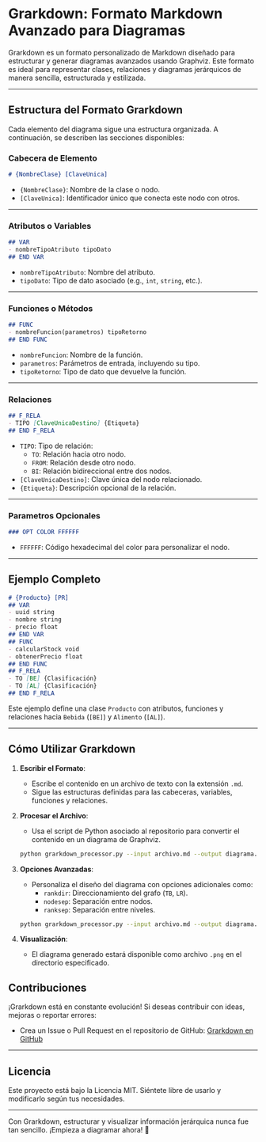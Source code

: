 # Grarkdown: Formato Markdown Avanzado para Diagramas

Grarkdown es un formato personalizado de Markdown diseñado para estructurar y generar diagramas avanzados usando Graphviz. Este formato es ideal para representar clases, relaciones y diagramas jerárquicos de manera sencilla, estructurada y estilizada.

---

## **Estructura del Formato Grarkdown**

Cada elemento del diagrama sigue una estructura organizada. A continuación, se describen las secciones disponibles:

### **Cabecera de Elemento**

```markdown
# {NombreClase} [ClaveUnica]
```
- `{NombreClase}`: Nombre de la clase o nodo.
- `[ClaveUnica]`: Identificador único que conecta este nodo con otros.

---

### **Atributos o Variables**

```markdown
## VAR
- nombreTipoAtributo tipoDato
## END VAR
```
- `nombreTipoAtributo`: Nombre del atributo.
- `tipoDato`: Tipo de dato asociado (e.g., `int`, `string`, etc.).

---

### **Funciones o Métodos**

```markdown
## FUNC
- nombreFuncion(parametros) tipoRetorno
## END FUNC
```
- `nombreFuncion`: Nombre de la función.
- `parametros`: Parámetros de entrada, incluyendo su tipo.
- `tipoRetorno`: Tipo de dato que devuelve la función.

---

### **Relaciones**

```markdown
## F_RELA
- TIPO [ClaveUnicaDestino] {Etiqueta}
## END F_RELA
```
- `TIPO`: Tipo de relación:
  - `TO`: Relación hacia otro nodo.
  - `FROM`: Relación desde otro nodo.
  - `BI`: Relación bidireccional entre dos nodos.
- `[ClaveUnicaDestino]`: Clave única del nodo relacionado.
- `{Etiqueta}`: Descripción opcional de la relación.

---

### **Parametros Opcionales**

```markdown
### OPT COLOR FFFFFF
```
- `FFFFFF`: Código hexadecimal del color para personalizar el nodo.

---

## **Ejemplo Completo**

```markdown
# {Producto} [PR]
## VAR
- uuid string
- nombre string
- precio float
## END VAR
## FUNC
- calcularStock void
- obtenerPrecio float
## END FUNC
## F_RELA
- TO [BE] {Clasificación}
- TO [AL] {Clasificación}
## END F_RELA
```

Este ejemplo define una clase `Producto` con atributos, funciones y relaciones hacia `Bebida` (`[BE]`) y `Alimento` (`[AL]`).

---

## **Cómo Utilizar Grarkdown**

1. **Escribir el Formato**:
   - Escribe el contenido en un archivo de texto con la extensión `.md`.
   - Sigue las estructuras definidas para las cabeceras, variables, funciones y relaciones.

2. **Procesar el Archivo**:
   - Usa el script de Python asociado al repositorio para convertir el contenido en un diagrama de Graphviz.

   ```bash
   python grarkdown_processor.py --input archivo.md --output diagrama.png
   ```

3. **Opciones Avanzadas**:
   - Personaliza el diseño del diagrama con opciones adicionales como:
     - `rankdir`: Direccionamiento del grafo (`TB`, `LR`).
     - `nodesep`: Separación entre nodos.
     - `ranksep`: Separación entre niveles.

   ```bash
   python grarkdown_processor.py --input archivo.md --output diagrama.png --rankdir LR --nodesep 0.5 --ranksep 1.0
   ```

4. **Visualización**:
   - El diagrama generado estará disponible como archivo `.png` en el directorio especificado.

## **Contribuciones**

¡Grarkdown está en constante evolución! Si deseas contribuir con ideas, mejoras o reportar errores:
- Crea un Issue o Pull Request en el repositorio de GitHub: [Grarkdown en GitHub](https://github.com/ArubikU/Grarkdown)

---

## **Licencia**

Este proyecto está bajo la Licencia MIT. Siéntete libre de usarlo y modificarlo según tus necesidades.

---

Con Grarkdown, estructurar y visualizar información jerárquica nunca fue tan sencillo. ¡Empieza a diagramar ahora! 🚀


